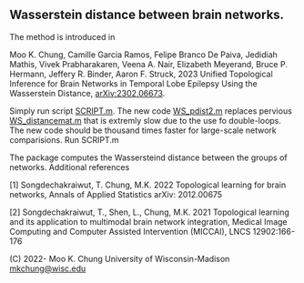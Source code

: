 ## Wasserstein distance between brain networks. 

The method is introduced in

Moo K. Chung, Camille Garcia Ramos, Felipe Branco De Paiva, Jedidiah Mathis, Vivek Prabharakaren, Veena A. Nair, Elizabeth Meyerand, Bruce P. Hermann, Jeffery R. Binder, Aaron F. Struck, 2023 Unified Topological Inference for Brain Networks in Temporal Lobe Epilepsy Using the Wasserstein Distance, [arXiv:2302.06673](https://arxiv.org/abs/2302.06673).

Simply run script [SCRIPT.m](https://github.com/laplcebeltrami/dynamicTDA/blob/main/SCRIPT.m). The new code [WS_pdist2.m](https://github.com/laplcebeltrami/dynamicTDA/blob/main/WS_pdist2.m) replaces pervious [WS_distancemat.m](https://pages.stat.wisc.edu/~mchung/dynamicTDA/matlab/WS_distancemat.m) that is extremly slow due to the use fo double-loops. The new code should be thousand times faster for large-scale network comparisions. Run SCRIPT.m


The package computes the Wassersteind distance between the groups of networks. Additional references

[1] Songdechakraiwut, T. Chung, M.K. 2022 Topological learning for brain networks, Annals of Applied Statistics arXiv: 2012.00675

[2] Songdechakraiwut, T., Shen, L., Chung, M.K. 2021 Topological learning and its application to multimodal brain network integration, Medical Image Computing and Computer Assisted Intervention (MICCAI), LNCS 12902:166-176



(C) 2022- Moo K. Chung
University of Wisconsin-Madison
mkchung@wisc.edu
